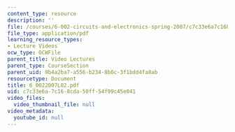 ```yaml
---
content_type: resource
description: ''
file: /courses/6-002-circuits-and-electronics-spring-2007/c7c33e6a7c168cda50ff54f99c45e041_6_0022007L02.pdf
file_type: application/pdf
learning_resource_types:
- Lecture Videos
ocw_type: OCWFile
parent_title: Video Lectures
parent_type: CourseSection
parent_uid: 9b4a2ba7-a556-b234-8b0c-3f1bdd4fa8ab
resourcetype: Document
title: 6_0022007L02.pdf
uid: c7c33e6a-7c16-8cda-50ff-54f99c45e041
video_files:
  video_thumbnail_file: null
video_metadata:
  youtube_id: null
---
```

